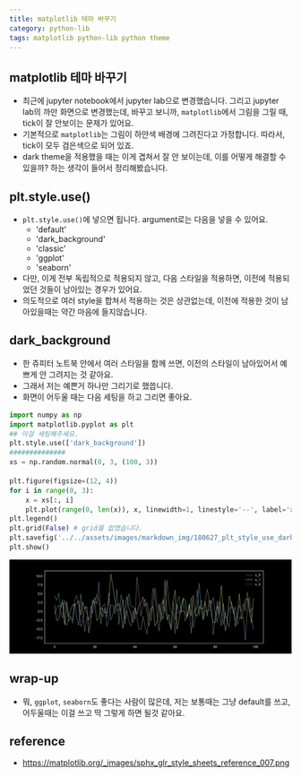 ```yaml
---
title: matplotlib 테마 바꾸기 
category: python-lib
tags: matplotlib python-lib python theme 
---
```


## matplotlib 테마 바꾸기 

- 최근에 jupyter notebook에서 jupyter lab으로 변경했습니다. 그리고 jupyter lab의 까만 화면으로 변경했는데, 바꾸고 보니까, `matplotlib`에서 그림을 그릴 때, tick이 잘 안보이는 문제가 있어요. 
- 기본적으로 `matplotlib`는 그림이 하얀색 배경에 그려진다고 가정합니다. 따라서, tick이 모두 검은색으로 되어 있죠. 
- dark theme을 적용했을 때는 이게 겹쳐서 잘 안 보이는데, 이를 어떻게 해결할 수 있을까? 하는 생각이 들어서 정리해봤습니다. 

## plt.style.use()

- `plt.style.use()`에 넣으면 됩니다. argument로는 다음을 넣을 수 있어요. 
    - 'default'
    - 'dark_background'
    - 'classic'
    - 'ggplot'
    - 'seaborn'
- 다만, 이게 전부 독립적으로 적용되지 않고, 다음 스타일을 적용하면, 이전에 적용되었던 것들이 남아있는 경우가 있어요. 
- 의도적으로 여러 style을 합쳐서 적용하는 것은 상관없는데, 이전에 적용한 것이 남아있을때는 약간 마음에 들지않습니다. 

## dark_background

- 한 쥬피터 노트북 안에서 여러 스타일을 함께 쓰면, 이전의 스타일이 남아있어서 예쁘게 안 그려지는 것 같아요. 
- 그래서 저는 예쁜거 하나만 그리기로 했씁니다. 
- 화면이 어두울 때는 다음 세팅을 하고 그리면 좋아요. 

```python
import numpy as np 
import matplotlib.pyplot as plt 
## 이걸 세팅해주세요. 
plt.style.use(['dark_background'])
##############
xs = np.random.normal(0, 3, (100, 3))

plt.figure(figsize=(12, 4))
for i in range(0, 3):
    x = xs[:, i]
    plt.plot(range(0, len(x)), x, linewidth=1, linestyle='--', label='x_{}'.format(i))
plt.legend()
plt.grid(False) # grid를 없앴습니다. 
plt.savefig('../../assets/images/markdown_img/180627_plt_style_use_dark_background.svg')
plt.show()
```

![](/assets/images/markdown_img/180627_plt_style_use_dark_background.svg)


## wrap-up

- 뭐, `ggplot`, `seaborn`도 좋다는 사람이 많은데, 저는 보통때는 그냥 default를 쓰고, 어두울때는 이걸 쓰고 딱 그렇게 하면 될것 같아요. 

## reference

- <https://matplotlib.org/_images/sphx_glr_style_sheets_reference_007.png>